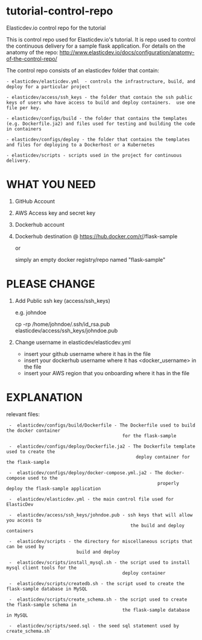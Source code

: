 # tutorial-control-repo

Elasticdev.io control repo for the tutorial

This is control repo used for Elasticdev.io's tutorial.  It is repo used to control the continuous delivery for a sample flask application.  For details on the anatomy of the repo: http://www.elasticdev.io/docs/configuration/anatomy-of-the-control-repo/

The control repo consists of an elasticdev folder that contain:

    - elasticdev/elasticdev.yml  - controls the infrastructure, build, and deploy for a particular project

    - elasticdev/access/ssh_keys - the folder that contain the ssh public keys of users who have access to build and deploy containers.  use one file per key.

    - elasticdev/configs/build - the folder that contains the templates (e.g. Dockerfile.ja2) and files used for testing and building the code in containers

    - elasticdev/configs/deploy - the folder that contains the templates and files for deploying to a Dockerhost or a Kubernetes

    - elasticdev/scripts - scripts used in the project for continuous delivery.

# WHAT YOU NEED

1) GitHub Account 
2) AWS Access key and secret key

3) Dockerhub account
4) Dockerhub destination @ https://hub.docker.com/r/<username>/flask-sample

   or 

   simply an empty docker registry/repo named "flask-sample"

# PLEASE CHANGE

1) Add Public ssh key (access/ssh_keys)

   e.g. johndoe
   
   cp -rp /home/johndoe/.ssh/id_rsa.pub elasticdev/access/ssh_keys/johndoe.pub
   
2) Change username in elasticdev/elasticdev.yml
   
   - insert your github username where it has <username> in the file
   - insert your dockerhub username where it has <docker_username> in the file
   - insert your AWS region that you onboarding where it has <region> in the file

# EXPLANATION

  relevant files:

     -  elasticdev/configs/build/Dockerfile - The Dockerfile used to build the docker container 
                                               for the flask-sample
       
     -  elasticdev/configs/deploy/Dockerfile.ja2 - The Dockerfile template used to create the 
                                                    deploy container for the flask-sample
     
     -  elasticdev/configs/deploy/docker-compose.yml.ja2 - The docker-compose used to the 
                                                            properly deploy the flask-sample application
     
     -  elasticdev/elasticdev.yml - the main control file used for ElasticDev
     
     -  elasticdev/access/ssh_keys/johndoe.pub - ssh keys that will allow you access to 
                                                  the build and deploy containers
       
     -  elasticdev/scripts - the directory for miscellaneous scripts that can be used by 
                              build and deploy 
     
     -  elasticdev/scripts/install_mysql.sh - the script used to install mysql client tools for the 
                                               deploy container
     
     -  elasticdev/scripts/createdb.sh - the script used to create the flask-sample database in MySQL
     
     -  elasticdev/scripts/create_schema.sh - the script used to create the flask-sample schema in 
                                               the flask-sample database in MySQL
     
     -  elasticdev/scripts/seed.sql - the seed sql statement used by create_schema.sh`

